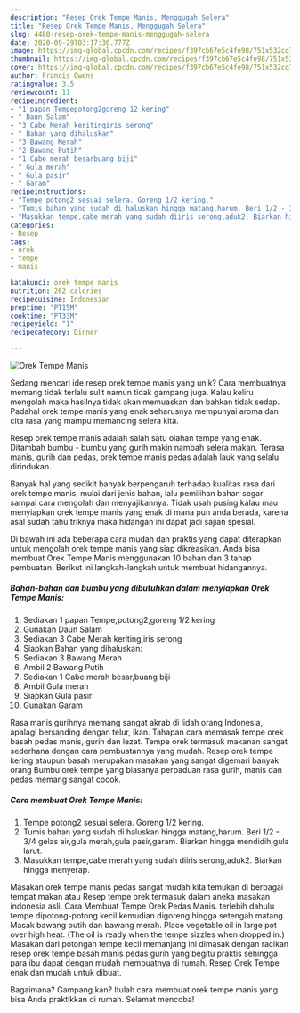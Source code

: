 ```yaml
---
description: "Resep Orek Tempe Manis, Menggugah Selera"
title: "Resep Orek Tempe Manis, Menggugah Selera"
slug: 4480-resep-orek-tempe-manis-menggugah-selera
date: 2020-09-29T03:17:30.777Z
image: https://img-global.cpcdn.com/recipes/f397cb67e5c4fe98/751x532cq70/orek-tempe-manis-foto-resep-utama.jpg
thumbnail: https://img-global.cpcdn.com/recipes/f397cb67e5c4fe98/751x532cq70/orek-tempe-manis-foto-resep-utama.jpg
cover: https://img-global.cpcdn.com/recipes/f397cb67e5c4fe98/751x532cq70/orek-tempe-manis-foto-resep-utama.jpg
author: Francis Owens
ratingvalue: 3.5
reviewcount: 11
recipeingredient:
- "1 papan Tempepotong2goreng 12 kering"
- " Daun Salam"
- "3 Cabe Merah keritingiris serong"
- " Bahan yang dihaluskan"
- "3 Bawang Merah"
- "2 Bawang Putih"
- "1 Cabe merah besarbuang biji"
- " Gula merah"
- " Gula pasir"
- " Garam"
recipeinstructions:
- "Tempe potong2 sesuai selera. Goreng 1/2 kering."
- "Tumis bahan yang sudah di haluskan hingga matang,harum. Beri 1/2 - 3/4 gelas air,gula merah,gula pasir,garam. Biarkan hingga mendidih,gula larut."
- "Masukkan tempe,cabe merah yang sudah diiris serong,aduk2. Biarkan hingga menyerap."
categories:
- Resep
tags:
- orek
- tempe
- manis

katakunci: orek tempe manis 
nutrition: 262 calories
recipecuisine: Indonesian
preptime: "PT15M"
cooktime: "PT33M"
recipeyield: "1"
recipecategory: Dinner

---
```



![Orek Tempe Manis](https://img-global.cpcdn.com/recipes/f397cb67e5c4fe98/751x532cq70/orek-tempe-manis-foto-resep-utama.jpg)

Sedang mencari ide resep orek tempe manis yang unik? Cara membuatnya memang tidak terlalu sulit namun tidak gampang juga. Kalau keliru mengolah maka hasilnya tidak akan memuaskan dan bahkan tidak sedap. Padahal orek tempe manis yang enak seharusnya mempunyai aroma dan cita rasa yang mampu memancing selera kita.

Resep orek tempe manis adalah salah satu olahan tempe yang enak. Ditambah bumbu - bumbu yang gurih makin nambah selera makan. Terasa manis, gurih dan pedas, orek tempe manis pedas adalah lauk yang selalu dirindukan.

Banyak hal yang sedikit banyak berpengaruh terhadap kualitas rasa dari orek tempe manis, mulai dari jenis bahan, lalu pemilihan bahan segar sampai cara mengolah dan menyajikannya. Tidak usah pusing kalau mau menyiapkan orek tempe manis yang enak di mana pun anda berada, karena asal sudah tahu triknya maka hidangan ini dapat jadi sajian spesial.


Di bawah ini ada beberapa cara mudah dan praktis yang dapat diterapkan untuk mengolah orek tempe manis yang siap dikreasikan. Anda bisa membuat Orek Tempe Manis menggunakan 10 bahan dan 3 tahap pembuatan. Berikut ini langkah-langkah untuk membuat hidangannya.

<!--inarticleads1-->

##### Bahan-bahan dan bumbu yang dibutuhkan dalam menyiapkan Orek Tempe Manis:

1. Sediakan 1 papan Tempe,potong2,goreng 1/2 kering
1. Gunakan  Daun Salam
1. Sediakan 3 Cabe Merah keriting,iris serong
1. Siapkan  Bahan yang dihaluskan:
1. Sediakan 3 Bawang Merah
1. Ambil 2 Bawang Putih
1. Sediakan 1 Cabe merah besar,buang biji
1. Ambil  Gula merah
1. Siapkan  Gula pasir
1. Gunakan  Garam


Rasa manis gurihnya memang sangat akrab di lidah orang Indonesia, apalagi bersanding dengan telur, ikan. Tahapan cara memasak tempe orek basah pedas manis, gurih dan lezat. Tempe orek termasuk makanan sangat sederhana dengan cara pembuatannya yang mudah. Resep orek tempe kering ataupun basah merupakan masakan yang sangat digemari banyak orang Bumbu orek tempe yang biasanya perpaduan rasa gurih, manis dan pedas memang sangat cocok. 

<!--inarticleads2-->

##### Cara membuat Orek Tempe Manis:

1. Tempe potong2 sesuai selera. Goreng 1/2 kering.
1. Tumis bahan yang sudah di haluskan hingga matang,harum. Beri 1/2 - 3/4 gelas air,gula merah,gula pasir,garam. Biarkan hingga mendidih,gula larut.
1. Masukkan tempe,cabe merah yang sudah diiris serong,aduk2. Biarkan hingga menyerap.


Masakan orek tempe manis pedas sangat mudah kita temukan di berbagai tempat makan atau Resep tempe orek termasuk dalam aneka masakan indonesia asli. Cara Membuat Tempe Orek Pedas Manis. terlebih dahulu tempe dipotong-potong kecil kemudian digoreng hingga setengah matang. Masak bawang putih dan bawang merah. Place vegetable oil in large pot over high heat. (The oil is ready when the tempe sizzles when dropped in.) Masakan dari potongan tempe kecil memanjang ini dimasak dengan racikan resep orek tempe basah manis pedas gurih yang begitu praktis sehingga para ibu dapat dengan mudah membuatnya di rumah. Resep Orek Tempe enak dan mudah untuk dibuat. 

Bagaimana? Gampang kan? Itulah cara membuat orek tempe manis yang bisa Anda praktikkan di rumah. Selamat mencoba!
